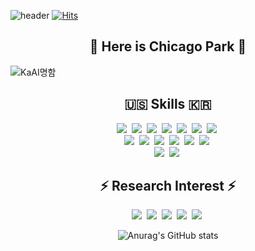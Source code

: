 ![header](https://capsule-render.vercel.app/api?type=Waving&color=gradient&height=200&section=header&text=Chicago%20Laboratory&fontSize=80&fontAlignY=39)
[![Hits](https://hits.seeyoufarm.com/api/count/incr/badge.svg?url=https%3A%2F%2Fgithub.com%2FChicagoPark%2FChicagoPark%2F&count_bg=%23687063&title_bg=%23CCFB93&icon=&icon_color=%23E7E7E7&title=hits&edge_flat=false)](https://hits.seeyoufarm.com)

<h2 align="center">👋 Here is Chicago Park 👋 </h2>

![KaAI명함](https://user-images.githubusercontent.com/73331241/152084015-c6a94d56-ea65-4e67-97a8-ba4cab6033ff.jpg)


<h2 align="center"> 🇺🇸 Skills 🇰🇷 </h2>
<p align="center">
  <img src="https://img.shields.io/badge/C-A8B9CC?style=flat-square&logo=C&logoColor=white"/></a>&nbsp
  <img src="https://img.shields.io/badge/C++-00599C?style=flat-square&logo=C%2B%2B&logoColor=white"/></a>&nbsp
  <img src="https://img.shields.io/badge/Python-3776AB?style=flat-square&logo=Python&logoColor=white"/></a>&nbsp
  <img src="https://img.shields.io/badge/PyTorch-EE4C2C?style=for-the-badge&logo=PyTorch&logoColor=white"/></a>&nbsp
  <img src="https://img.shields.io/badge/TensorFlow-FF6F00?style=flat-square&logo=TensorFlow&logoColor=white"/></a>&nbsp
  <img src="https://img.shields.io/badge/Keras-D00000?style=flat-square&logo=Keras&logoColor=white"/></a>&nbsp
  <img src="https://img.shields.io/badge/scikit_learn-F7931E?style=for-the-badge&logo=scikit-learn&logoColor=white"/></a>&nbsp
  <br>
  <img src="https://img.shields.io/badge/OpenCV-5C3EE8?style=flat-square&logo=OpenCV&logoColor=white"/></a>&nbsp
  <img src="https://img.shields.io/badge/ROS-22314E?style=flat-square&logo=ROS&logoColor=white"/></a>&nbsp
  <img src="https://img.shields.io/badge/Jupyter-F37626.svg?&style=for-the-badge&logo=Jupyter&logoColor=white"/></a>&nbsp
  <img src="https://img.shields.io/badge/Docker-2CA5E0?style=for-the-badge&logo=docker&logoColor=white"/></a>&nbsp
  <img src="https://img.shields.io/badge/conda-342B029.svg?&style=for-the-badge&logo=anaconda&logoColor=white"/></a>&nbsp
  <img src="https://img.shields.io/badge/GitHub-181717?style=flat-square&logo=GitHub&logoColor=white"/></a>&nbsp
  <br>
  <img src="https://img.shields.io/badge/Linux-FCC624?style=for-the-badge&logo=linux&logoColor=black"/></a>&nbsp
  <img src="https://img.shields.io/badge/Ubuntu-E95420?style=for-the-badge&logo=ubuntu&logoColor=white"/></a>&nbsp
</p>

<div align="center">
  
  

## ⚡ Research Interest ⚡
<p align="center">
  <img src="https://img.shields.io/badge/Reinforcement Learning-F37626?style=for-the-badge&logo=Roundcube&logoColor=pink"/></a>&nbsp
  <img src="https://img.shields.io/badge/Deep Learning-blueviolet?style=for-the-badge&logo=Roundcube&logoColor=pink"/></a>&nbsp
  <img src="https://img.shields.io/badge/Computer Vision-ff69b4?style=for-the-badge&logo=Roundcube&logoColor=pink"/></a>&nbsp
  <img src="https://img.shields.io/badge/Self Driving-9cf?style=for-the-badge&logo=Roundcube&logoColor=pink"/></a>&nbsp
  <img src="https://img.shields.io/badge/Artificial Intelligence-EE4C2C?style=for-the-badge&logo=Roundcube&logoColor=pink"/></a>&nbsp
</p>

<!--
Here are some ideas to get you started:

- 🔭 I’m currently working on ...
- 🌱 I’m currently learning ...
- 👯 I’m looking to collaborate on ...
- 🤔 I’m looking for help with ...
- 💬 Ask me about ...
- 📫 How to reach me: ...
- 😄 Pronouns: ...
- ⚡ Fun fact: ...
-->


![Anurag's GitHub stats](https://github-readme-stats.vercel.app/api?username=ChicagoPark&hide=prs&count_private=true&show_icons=true&theme=react)

<!--
## 📌 Pinned repos 📌
색깔고르기 : https://shields.io/#your-badge
따라할 사람
https://github.com/localryu#-im-hyunjee-ryu-
배지모음
https://github.com/Ileriayo/markdown-badges
표만들기
https://devinlife.com/howto%20github%20pages/markdown-syntax/

헤더 정보
https://github.com/kyechan99/capsule-render#wave
-->

<!--Stats Info https://github.com/anuraghazra/github-readme-stats-->


</div>
